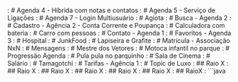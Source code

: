 [](base/017/Readme.md) : # Agenda 4 - Híbrida com notas e contatos
[](base/019/Readme.md) : # Agenda 5 - Serviço de Ligações
[](base/020/Readme.md) : # Agenda 7 - Login Multiusuário
[](base/008/Readme.md) : # Agiota
[](base/015/Readme.md) : # Busca - Agenda 2
[](base/013/Readme.md) : # Cadastro - Agência 2 - Conta Corrente e Poupança
[](base/001/Readme.md) : # Calculadora com bateria
[](base/002/Readme.md) : # Carro com pessoas
[](base/014/Readme.md) : # Contato - Agenda 1
[](base/016/Readme.md) : # Favoritos - Agenda 3
[](base/022/Readme.md) : # Hospital
[](base/011/Readme.md) : # JunkFood
[](base/004/Readme.md) : # Lapiseira e Grafite
[](base/021/Readme.md) : # Matrícula - Associação NxN
[](base/024/Readme.md) : # Mensagens
[](base/005/Readme.md) : # Mestre dos Vetores
[](base/003/Readme.md) : # Motoca infantil no parque
[](base/018/Readme.md) : # Progressão Agenda
[](base/009/Readme.md) : # Pula pula no parquinho
[](base/010/Readme.md) : # Sala de Cinema
[](base/023/Readme.md) : # Salário
[](base/006/Readme.md) : # Tamagotchi
[](base/007/Readme.md) : # Tarifas - Agência 1
[](base/012/Readme.md) : # Topic de Luxo
[](base/009/RaioX.md)  : ## Raio X
[](base/016/RaioX.md)  : ## Raio X
[](base/010/RaioX.md)  : ## Raio X
[](base/011/RaioX.md)  : ## Raio X
[](base/015/RaioX.md)  : ## Raio X
[](base/006/RaioX.md)  : ## Raio X
[](base/003/RaioX.md)  : ## RaioX
[](base/001/RaioX.md)  : ```java
